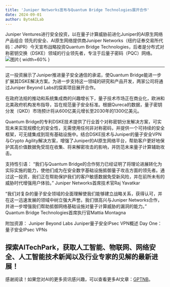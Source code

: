 ```yaml
---
title: 'Juniper Networks宣布与Quantum Bridge Technologies展开合作'
date: 2024-09-01
author: ByteAILab
---
```


Juniper Ventures进行安全投资，以在量子计算威胁前进化Juniper的AI原生网络产品组合
领先的安全、AI原生网络提供商Juniper Networks（纽约证券交易所代码：JNPR）今天宣布战略投资Quantum Bridge Technologies，后者是分布式对称密钥交换（DSKE）领域的行业领先者，专注于后量子密码（PQC）网络。![图片](https://ai-techpark.com/wp-content/uploads/2024/08/Junipe-960x540.jpg){ width=60% }

---
这一投资展示了Juniper推进量子安全通信的承诺，使Quantum Bridge能进一步扩展其DSKE解决方案。为进一步支持这一领域的研究和产品开发，两家公司将通过Juniper Beyond Labs的探索项目展开合作。

在政府法规的推动和系统集成商的兴趣增长下，量子技术市场正在商业化，欧洲和北美政府机构发布指导，旨在规范量子安全标准。根据Qureca的数据，量子密钥分发（QKD）市场预计将从600亿美元增长至2030年的1300亿美元。

Quantum Bridge的专利DSKE技术提供了行业首个对称密钥分发解决方案，可实现未来实现规模化的安全性，无需使用任何非对称密码，并提供一个可持续的安全框架，可无缝集成到现有基础设施中。结合DSKE技术与Juniper的量子安全VPN与Crypto Agility解决方案，增强了Juniper的AI原生网络平台，帮助客户更好地保护其高价值数据免受现在收集、将来解密攻击的影响，并防范未来量子计算辅助攻击。

支持性引语：
“我们与Quantum Bridge的合作努力已经证明了将理论进展转化为实际实施的能力，使他们成为在安全数字基础设施抵御量子攻击方面的领先者。通过这一投资，我们正在帮助保护我们的客户敏感数据免受新风险，并在前所未有的威胁时代增强用户体验。”
Juniper Networks首席技术官Raj Yavatkar

“我们对复杂的量子安全领域的全面理解使我们能够建立战略关系，获得认可，并在这一迅速发展的领域中树立强大声誉。我们很高兴与Juniper Networks合作，并进一步增强我们帮助抵御网络基础设施对量子计算威胁的漏洞的能力。”
Quantum Bridge Technologies首席执行官Mattia Montagna

附加资源：
Juniper Beyond Labs
Juniper量子安全IPsec VPN概述
Day One：量子安全IPsec VPNs

探索AITechPark，获取人工智能、物联网、网络安全、人工智能技术新闻以及行业专家的见解的最新进展！
---
感谢阅读！如果您对AI的更多资讯感兴趣，可以查看更多AI文章：[GPTNB](https://gptnb.com)。